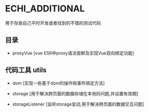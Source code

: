 # ECHI_ADDITIONAL
用于存放自己平时开发或者找到的不错的测试代码

## 目录

* proxyVue [vue ES6中proxy语法尝鲜及实现Vue双向绑定功能]

## 代码工具 utils

* dom [实现一些基于dom的操作和事件绑定方法]

* storage [用于解决跨页面的数据存储在本地的问题,并设置有效期]

* storageListener [监听storage变动,用于解决跨页面的数据交互问题]